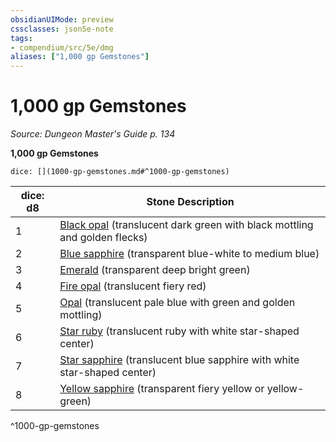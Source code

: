 ```yaml
---
obsidianUIMode: preview
cssclasses: json5e-note
tags:
- compendium/src/5e/dmg
aliases: ["1,000 gp Gemstones"]
---
```

# 1,000 gp Gemstones
*Source: Dungeon Master's Guide p. 134* 

**1,000 gp Gemstones**

`dice: [](1000-gp-gemstones.md#^1000-gp-gemstones)`

| dice: d8 | Stone Description |
|----------|-------------------|
| 1 | [Black opal](/Systems/5e/items/black-opal.md) (translucent dark green with black mottling and golden flecks) |
| 2 | [Blue sapphire](/Systems/5e/items/blue-sapphire.md) (transparent blue-white to medium blue) |
| 3 | [Emerald](/Systems/5e/items/emerald.md) (transparent deep bright green) |
| 4 | [Fire opal](/Systems/5e/items/fire-opal.md) (translucent fiery red) |
| 5 | [Opal](/Systems/5e/items/opal.md) (translucent pale blue with green and golden mottling) |
| 6 | [Star ruby](/Systems/5e/items/star-ruby.md) (translucent ruby with white star-shaped center) |
| 7 | [Star sapphire](/Systems/5e/items/star-sapphire.md) (translucent blue sapphire with white star-shaped center) |
| 8 | [Yellow sapphire](/Systems/5e/items/yellow-sapphire.md) (transparent fiery yellow or yellow-green) |
^1000-gp-gemstones